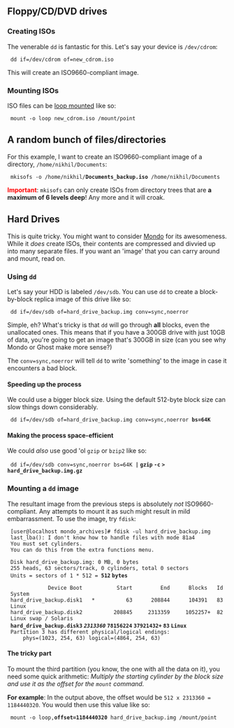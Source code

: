 Floppy/CD/DVD drives
--------------------

### Creating ISOs

The venerable `dd` is fantastic for this. Let's say your device is
`/dev/cdrom`:

` dd if=/dev/cdrom of=new_cdrom.iso`

This will create an ISO9660-compliant image.

### Mounting ISOs

ISO files can be [loop
mounted](http://en.wikipedia.org/wiki/Loop_device) like so:

` mount -o loop new_cdrom.iso /mount/point`

A random bunch of files/directories
-----------------------------------

For this example, I want to create an ISO9660-compliant image of a
directory, `/home/nikhil/Documents`:

` mkisofs -o /home/nikhil/`**`Documents_backup.iso`**` /home/nikhil/Documents`

<font color="red">**Important**</font>: `mkisofs` can only create ISOs
from directory trees that are **a maximum of 6 levels deep**! Any more
and it will croak.

Hard Drives
-----------

This is quite tricky. You might want to consider
[Mondo](http://www.mondorescue.org/) for its awesomeness. While it
*does* create ISOs, their contents are compressed and divvied up into
many separate files. If you want an 'image' that you can carry around
and mount, read on.

### Using `dd`

Let's say your HDD is labeled `/dev/sdb`. You can use `dd` to create a
block-by-block replica image of this drive like so:

` dd if=/dev/sdb of=hard_drive_backup.img conv=sync,noerror`

Simple, eh? What's tricky is that `dd` will go through **all** blocks,
even the unallocated ones. This means that if you have a 300GB drive
with just 10GB of data, you're going to get an image that's 300GB in
size (can you see why Mondo or Ghost make more sense?)

The `conv=sync,noerror` will tell `dd` to write 'something' to the image
in case it encounters a bad block.

#### Speeding up the process

We could use a bigger block size. Using the default 512-byte block size
can slow things down considerably.

` dd if=/dev/sdb of=hard_drive_backup.img conv=sync,noerror `**`bs=64K`**

#### Making the process space-efficient

We could *also* use good 'ol `gzip` or `bzip2` like so:

` dd if=/dev/sdb conv=sync,noerror bs=64K `**`|` `gzip` `-c` `>`
`hard_drive_backup.img.gz`**

### Mounting a `dd` image

The resultant image from the previous steps is absolutely *not*
ISO9660-compliant. Any attempts to mount it as such might result in mild
embarrassment. To use the image, try `fdisk`:

` [user@localhost mondo_archives]# fdisk -ul hard_drive_backup.img`  
` last_lba(): I don't know how to handle files with mode 81a4`  
` You must set cylinders.`  
` You can do this from the extra functions menu.`  
` `  
` Disk hard_drive_backup.img: 0 MB, 0 bytes`  
` 255 heads, 63 sectors/track, 0 cylinders, total 0 sectors`  
` Units = sectors of 1 * 512 = `**`512` `bytes`**  
` `  
`             Device Boot           Start         End      Blocks   Id  System`  
` hard_drive_backup.disk1   *          63      208844      104391   83  Linux`  
` hard_drive_backup.disk2          208845     2313359     1052257+  82  Linux swap / Solaris`  
` `**`hard_drive_backup.disk3` *`2313360`* `78156224` `37921432+` `83`
`Linux`**  
` Partition 3 has different physical/logical endings:`  
`     phys=(1023, 254, 63) logical=(4864, 254, 63)`

#### The tricky part

To mount the third partition (you know, the one with all the data on
it), you need some quick arithmetic: *Multiply the starting cylinder by
the block size and use it as the offset for the `mount` command.*

**For example**: In the output above, the offset would be
`512 x 2313360 = 1184440320`. You would then use this value like so:

` mount -o loop,`**`offset=1184440320`**` hard_drive_backup.img /mount/point`



